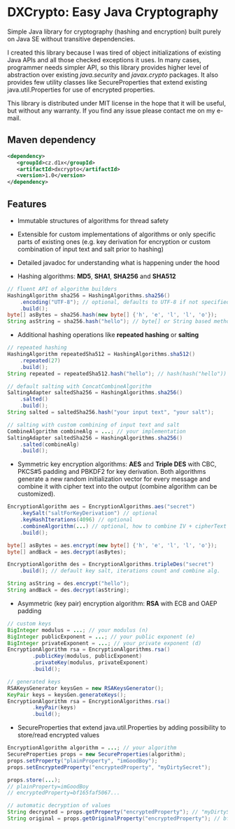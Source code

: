 DXCrypto: Easy Java Cryptography
================================
Simple Java library for cryptography (hashing and encryption) built purely on Java SE without transitive dependencies.

I created this library because I was tired of object initializations of existing Java APIs and all those checked
exceptions it uses. In many cases, programmer needs simpler API, so this library provides higher
level of abstraction over existing *java.security* and *javax.crypto* packages. It also provides few utility classes
like SecureProperties that extend existing java.util.Properties for use of encrypted properties.

This library is distributed under MIT license in the hope that it will be useful, but without any warranty.
If you find any issue please contact me on my e-mail.

Maven dependency
----------------

```xml
<dependency>
   <groupId>cz.d1x</groupId>
   <artifactId>dxcrypto</artifactId>
   <version>1.0</version>
</dependency>
```

Features
--------

- Immutable structures of algorithms for thread safety

- Extensible for custom implementations of algorithms or only specific parts of existing ones (e.g. key derivation
for encryption or custom combination of input text and salt prior to hashing)

- Detailed javadoc for understanding what is happening under the hood

- Hashing algorithms: **MD5**, **SHA1**, **SHA256** and **SHA512**

```java
// fluent API of algorithm builders
HashingAlgorithm sha256 = HashingAlgorithms.sha256()
    .encoding("UTF-8"); // optional, defaults to UTF-8 if not specified
    .build();
byte[] asBytes = sha256.hash(new byte[] {'h', 'e', 'l', 'l', 'o'});
String asString = sha256.hash("hello"); // byte[] or String based methods
```
- Additional hashing operations like **repeated hashing** or **salting**

```java
// repeated hashing
HashingAlgorithm repeatedSha512 = HashingAlgorithms.sha512()
    .repeated(27)
    .build();
String repeated = repeatedSha512.hash("hello"); // hash(hash("hello")) ~ 27x

// default salting with ConcatCombineAlgorithm
SaltingAdapter saltedSha256 = HashingAlgorithms.sha256()
    .salted()
    .build();
String salted = saltedSha256.hash("your input text", "your salt");

// salting with custom combining of input text and salt
CombineAlgorithm combineAlg = ...; // your implementation
SaltingAdapter saltedSha256 = HashingAlgorithms.sha256()
    .salted(combineAlg)
    .build();
```

- Symmetric key encryption algorithms: **AES** and **Triple DES** with CBC, PKCS#5 padding and PBKDF2 for key derivation.
Both algorithms generate a new random initialization vector for every message and combine it with cipher text into the output
(combine algorithm can be customized).

```java
EncryptionAlgorithm aes = EncryptionAlgorithms.aes("secret")
    .keySalt("saltForKeyDerivation") // optional
    .keyHashIterations(4096) // optional
    .combineAlgorithm(...) // optional, how to combine IV + cipherText
    .build();

byte[] asBytes = aes.encrypt(new byte[] {'h', 'e', 'l', 'l', 'o'});
byte[] andBack = aes.decrypt(asBytes);
```

```java
EncryptionAlgorithm des = EncryptionAlgorithms.tripleDes("secret")
    .build(); // default key salt, iterations count and combine alg.

String asString = des.encrypt("hello");
String andBack = des.decrypt(asString);
```

- Asymmetric (key pair) encryption algorithm: **RSA** with ECB and OAEP padding

```java
// custom keys
BigInteger modulus = ...; // your modulus (n)
BigInteger publicExponent = ...; // your public exponent (e)
BigInteger privateExponent = ...; // your private exponent (d)
EncryptionAlgorithm rsa = EncryptionAlgorithms.rsa()
        .publicKey(modulus, publicExponent)
        .privateKey(modulus, privateExponent)
        .build();
```

```java
// generated keys
RSAKeysGenerator keysGen = new RSAKeysGenerator();
KeyPair keys = keysGen.generateKeys();
EncryptionAlgorithm rsa = EncryptionAlgorithms.rsa()
        .keyPair(keys)
        .build();
```

- SecureProperties that extend java.util.Properties by adding possibility to store/read encrypted values

```java
EncryptionAlgorithm algorithm = ...; // your algorithm
SecureProperties props = new SecureProperties(algorithm);
props.setProperty("plainProperty", "imGoodBoy");
props.setEncryptedProperty("encryptedProperty", "myDirtySecret");

props.store(...);
// plainProperty=imGoodBoy
// encryptedProperty=bf165faf5067...

// automatic decryption of values
String decrypted = props.getProperty("encryptedProperty"); // "myDirtySecret"
String original = props.getOriginalProperty("encryptedProperty"); // bf165...
```


